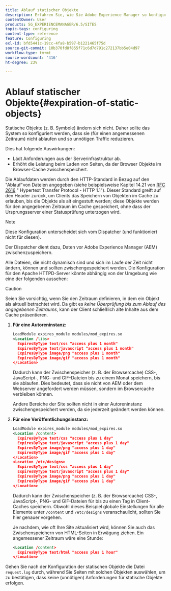 ```yaml
---
title: Ablauf statischer Objekte
description: Erfahren Sie, wie Sie Adobe Experience Manager so konfigurieren, dass statische Objekte (für einen angemessenen Zeitraum) nicht ablaufen.
contentOwner: User
products: SG_EXPERIENCEMANAGER/6.5/SITES
topic-tags: configuring
content-type: reference
feature: Configuring
exl-id: bfd5441c-19cc-4fa8-b597-b1221465f75d
source-git-commit: 10b370fd8f855f71c6d7d791c272137bb5e04d97
workflow-type: tm+mt
source-wordcount: '416'
ht-degree: 23%

---
```


# Ablauf statischer Objekte{#expiration-of-static-objects}

Statische Objekte (z. B. Symbole) ändern sich nicht. Daher sollte das System so konfiguriert werden, dass sie (für einen angemessenen Zeitraum) nicht ablaufen und so unnötigen Traffic reduzieren.

Dies hat folgende Auswirkungen:

* Lädt Anforderungen aus der Serverinfrastruktur ab.
* Erhöht die Leistung beim Laden von Seiten, da der Browser Objekte im Browser-Cache zwischenspeichert.

Die Ablaufdaten werden durch den HTTP-Standard in Bezug auf den &quot;Ablauf&quot;von Dateien angegeben (siehe beispielsweise Kapitel 14.21 von [RFC 2616](https://www.ietf.org/rfc/rfc2616.txt) &quot; Hypertext Transfer Protocol - HTTP 1.1&quot;). Dieser Standard greift auf den Header zurück, um Clients das Speichern von Objekten im Cache zu erlauben, bis die Objekte als alt eingestuft werden; diese Objekte werden für den angegebenen Zeitraum im Cache gespeichert, ohne dass der Ursprungsserver einer Statusprüfung unterzogen wird.

>[!NOTE]
>
>Diese Konfiguration unterscheidet sich vom Dispatcher (und funktioniert nicht für diesen).
>
>Der Dispatcher dient dazu, Daten vor Adobe Experience Manager (AEM) zwischenzuspeichern.

Alle Dateien, die nicht dynamisch sind und sich im Laufe der Zeit nicht ändern, können und sollten zwischengespeichert werden. Die Konfiguration für den Apache HTTPD-Server könnte abhängig von der Umgebung wie eine der folgenden aussehen:

>[!CAUTION]
>
>Seien Sie vorsichtig, wenn Sie den Zeitraum definieren, in dem ein Objekt als aktuell betrachtet wird. Da gibt es *keine Überprüfung bis zum Ablauf des angegebenen Zeitraums*, kann der Client schließlich alte Inhalte aus dem Cache präsentieren.

1. **Für eine Autoreninstanz:**

   ```xml
   LoadModule expires_module modules/mod_expires.so
   <Location /libs>
     ExpiresByType text/css "access plus 1 month"
     ExpiresByType text/javascript "access plus 1 month"
     ExpiresByType image/png "access plus 1 month"
     ExpiresByType image/gif "access plus 1 month"
   </Location>
   ```

   Dadurch kann der Zwischenspeicher (z. B. der Browsercache) CSS-, JavaScript-, PNG- und GIF-Dateien bis zu einem Monat speichern, bis sie ablaufen. Dies bedeutet, dass sie nicht von AEM oder dem Webserver angefordert werden müssen, sondern im Browsercache verbleiben können.

   Andere Bereiche der Site sollten nicht in einer Autoreninstanz zwischengespeichert werden, da sie jederzeit geändert werden können.

1. **Für eine Veröffentlichungsinstanz:**

   ```xml
   LoadModule expires_module modules/mod_expires.so
   <Location /content>
     ExpiresByType text/css "access plus 1 day"
     ExpiresByType text/javascript "access plus 1 day"
     ExpiresByType image/png "access plus 1 day"
     ExpiresByType image/gif "access plus 1 day"
   </Location>
   <Location /etc/designs>
     ExpiresByType text/css "access plus 1 day"
     ExpiresByType text/javascript "access plus 1 day"
     ExpiresByType image/png "access plus 1 day"
     ExpiresByType image/gif "access plus 1 day"
   </Location>
   ```

   Dadurch kann der Zwischenspeicher (z. B. der Browsercache) CSS-, JavaScript-, PNG- und GIF-Dateien für bis zu einen Tag in Client-Caches speichern. Obwohl dieses Beispiel globale Einstellungen für alle Elemente unter `/content` und `/etc/designs` veranschaulicht, sollten Sie hier genauer vorgehen.

   Je nachdem, wie oft Ihre Site aktualisiert wird, können Sie auch das Zwischenspeichern von HTML-Seiten in Erwägung ziehen. Ein angemessener Zeitraum wäre eine Stunde:

   ```xml
   <Location /content>
     ExpiresByType text/html "access plus 1 hour"
   </Location>
   ```

Gehen Sie nach der Konfiguration der statischen Objekte die Datei `request.log` durch, während Sie Seiten mit solchen Objekten auswählen, um zu bestätigen, dass keine (unnötigen) Anforderungen für statische Objekte erfolgen.
